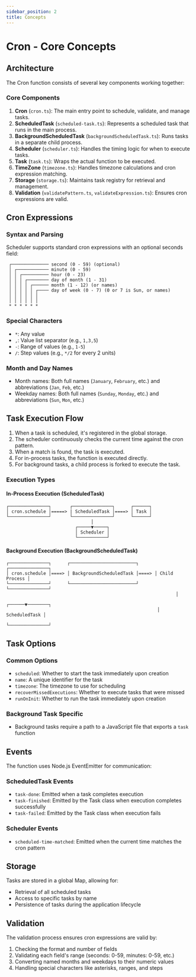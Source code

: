 ```yaml
---
sidebar_position: 2
title: Concepts
---
```


# Cron - Core Concepts

## Architecture

The Cron function consists of several key components working together:

### Core Components

1. **Cron** (`cron.ts`): The main entry point to schedule, validate, and manage tasks.
2. **ScheduledTask** (`scheduled-task.ts`): Represents a scheduled task that runs in the main process.
3. **BackgroundScheduledTask** (`backgroundScheduledTask.ts`): Runs tasks in a separate child process.
4. **Scheduler** (`scheduler.ts`): Handles the timing logic for when to execute tasks.
5. **Task** (`task.ts`): Wraps the actual function to be executed.
6. **TimeZone** (`timezone.ts`): Handles timezone calculations and cron expression matching.
7. **Storage** (`storage.ts`): Maintains task registry for retrieval and management.
8. **Validation** (`validatePattern.ts`, `validateExpression.ts`): Ensures cron expressions are valid.

## Cron Expressions

### Syntax and Parsing

Scheduler supports standard cron expressions with an optional seconds field:

```
 ┌────────────── second (0 - 59) (optional)
 │ ┌──────────── minute (0 - 59)
 │ │ ┌────────── hour (0 - 23)
 │ │ │ ┌──────── day of month (1 - 31)
 │ │ │ │ ┌────── month (1 - 12) (or names)
 │ │ │ │ │ ┌──── day of week (0 - 7) (0 or 7 is Sun, or names)
 │ │ │ │ │ │
 │ │ │ │ │ │
 * * * * * *
```

### Special Characters

- `*`: Any value
- `,`: Value list separator (e.g., `1,3,5`)
- `-`: Range of values (e.g., `1-5`)
- `/`: Step values (e.g., `*/2` for every 2 units)

### Month and Day Names

- Month names: Both full names (`January`, `February`, etc.) and abbreviations (`Jan`, `Feb`, etc.)
- Weekday names: Both full names (`Sunday`, `Monday`, etc.) and abbreviations (`Sun`, `Mon`, etc.)

## Task Execution Flow

1. When a task is scheduled, it's registered in the global storage.
2. The scheduler continuously checks the current time against the cron pattern.
3. When a match is found, the task is executed.
4. For in-process tasks, the function is executed directly.
5. For background tasks, a child process is forked to execute the task.

### Execution Types

#### In-Process Execution (ScheduledTask)

```
┌───────────────┐       ┌───────────────┐      ┌──────┐
│ cron.schedule │=====> | ScheduledTask │====> │ Task │
└───────────────┘       └───────────────┘      └──────┘
                                │
                          ┌─────▼─────┐
                          │ Scheduler │
                          └───────────┘
```

#### Background Execution (BackgroundScheduledTask)

```
┌───────────────┐      ┌─────────────────────────┐      ┌───────────────┐
│ cron.schedule │====> │ BackgroundScheduledTask │====> │ Child Process │
└───────────────┘      └─────────────────────────┘      └───────────────┘
                                                                │
                                                         ┌──────▼────────┐
                                                         │ ScheduledTask │
                                                         └───────────────┘
```

## Task Options

### Common Options

- `scheduled`: Whether to start the task immediately upon creation
- `name`: A unique identifier for the task
- `timezone`: The timezone to use for scheduling
- `recoverMissedExecutions`: Whether to execute tasks that were missed
- `runOnInit`: Whether to run the task immediately upon creation

### Background Task Specific

- Background tasks require a path to a JavaScript file that exports a `task` function

## Events

The function uses Node.js EventEmitter for communication:

### ScheduledTask Events

- `task-done`: Emitted when a task completes execution
- `task-finished`: Emitted by the Task class when execution completes successfully
- `task-failed`: Emitted by the Task class when execution fails

### Scheduler Events

- `scheduled-time-matched`: Emitted when the current time matches the cron pattern

## Storage

Tasks are stored in a global Map, allowing for:

- Retrieval of all scheduled tasks
- Access to specific tasks by name
- Persistence of tasks during the application lifecycle

## Validation

The validation process ensures cron expressions are valid by:

1. Checking the format and number of fields
2. Validating each field's range (seconds: 0-59, minutes: 0-59, etc.)
3. Converting named months and weekdays to their numeric values
4. Handling special characters like asterisks, ranges, and steps